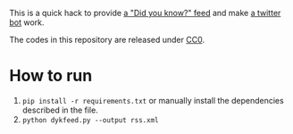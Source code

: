 This is a quick hack to provide [a "Did you know?" feed](http://feeds.feedburner.com/enwp/DidYouKnow) and make [a twitter bot](https://twitter.com/didyouknowwp) work.

The codes in this repository are released under [CC0](https://creativecommons.org/publicdomain/zero/1.0/).

# How to run

1. `pip install -r requirements.txt` or manually install the dependencies described in the file.
2. `python dykfeed.py --output rss.xml`
